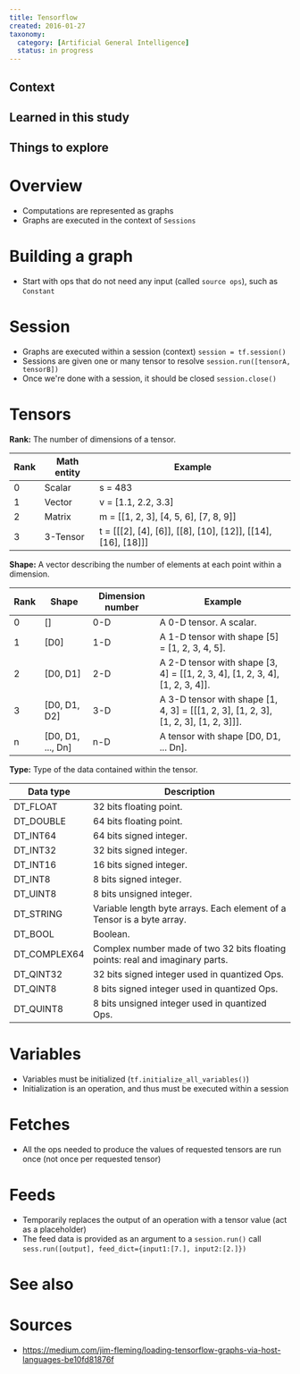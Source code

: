 ```yaml
---
title: Tensorflow
created: 2016-01-27
taxonomy:
  category: [Artificial General Intelligence]
  status: in progress
---
```


## Context

## Learned in this study

## Things to explore

# Overview

* Computations are represented as graphs
* Graphs are executed in the context of `Sessions`

# Building a graph
* Start with ops that do not need any input (called `source ops`), such as `Constant`

# Session
* Graphs are executed within a session (context)
	`session = tf.session()`
* Sessions are given one or many tensor to resolve
	`session.run([tensorA, tensorB])`
* Once we're done with a session, it should be closed
	`session.close()`

# Tensors
**Rank:** The number of dimensions of a tensor.

| Rank | Math entity | Example |
|------|-------------|---------|
| 0    | Scalar      | s = 483 |
| 1    | Vector      | v = [1.1, 2.2, 3.3] |
| 2    | Matrix      | m = [[1, 2, 3], [4, 5, 6], [7, 8, 9]] |
| 3    | 3-Tensor    | t = [[[2], [4], [6]], [[8], [10], [12]], [[14], [16], [18]]] |

**Shape:** A vector describing the number of elements at each point within a dimension.

| Rank | Shape | Dimension number | Example |
|------|-------|------------------|---------|
| 0    | [] | 0-D | A 0-D tensor. A scalar. |
| 1    | [D0] | 1-D | A 1-D tensor with shape [5] = [1, 2, 3, 4, 5]. |
| 2    | [D0, D1] | 2-D | A 2-D tensor with shape [3, 4] = [[1, 2, 3, 4], [1, 2, 3, 4], [1, 2, 3, 4]]. |
| 3    | [D0, D1, D2] | 3-D | A 3-D tensor with shape [1, 4, 3] = [[[1, 2, 3], [1, 2, 3], [1, 2, 3], [1, 2, 3]]]. |
| n    | [D0, D1, ..., Dn] | n-D | A tensor with shape [D0, D1, ... Dn]. |

**Type:** Type of the data contained within the tensor.

| Data type | Description |
|-----------|-------------|
| DT_FLOAT | 32 bits floating point. |
| DT_DOUBLE | 64 bits floating point. |
| DT_INT64 | 64 bits signed integer. |
| DT_INT32 | 32 bits signed integer. |
| DT_INT16 | 16 bits signed integer. |
| DT_INT8 | 8 bits signed integer. |
| DT_UINT8 | 8 bits unsigned integer. |
| DT_STRING | Variable length byte arrays. Each element of a Tensor is a byte array. |
| DT_BOOL | Boolean. |
| DT_COMPLEX64 | Complex number made of two 32 bits floating points: real and imaginary parts. |
| DT_QINT32 | 32 bits signed integer used in quantized Ops. |
| DT_QINT8 | 8 bits signed integer used in quantized Ops. |
| DT_QUINT8 | 8 bits unsigned integer used in quantized Ops. |

# Variables
* Variables must be initialized (`tf.initialize_all_variables()`)
* Initialization is an operation, and thus must be executed within a session

# Fetches
* All the ops needed to produce the values of requested tensors are run once (not once per requested tensor)

# Feeds
* Temporarily replaces the output of an operation with a tensor value (act as a placeholder)
* The feed data is provided as an argument to a `session.run()` call
	`sess.run([output], feed_dict={input1:[7.], input2:[2.]})`

# See also

# Sources

* https://medium.com/jim-fleming/loading-tensorflow-graphs-via-host-languages-be10fd81876f

